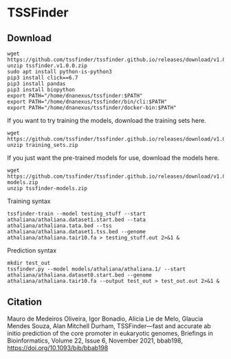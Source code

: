 ﻿# TSSFinder

## Download 

```
wget https://github.com/tssfinder/tssfinder.github.io/releases/download/v1.0.0/tssfinder.v1.0.0.zip
unzip tssfinder.v1.0.0.zip
sudo apt install python-is-python3
pip3 install click==6.7
pip3 install pandas
pip3 install biopython
export PATH="/home/dnanexus/tssfinder:$PATH"
export PATH="/home/dnanexus/tssfinder/bin/cli:$PATH"
export PATH="/home/dnanexus/tssfinder/docker-bin:$PATH"
```

If you want to try training the models, download the training sets here.

```
wget https://github.com/tssfinder/tssfinder.github.io/releases/download/v1.0.0/training_sets.zip
unzip training_sets.zip
```

If you just want the pre-trained models for use, download the models here.

```
wget https://github.com/tssfinder/tssfinder.github.io/releases/download/v1.0.0/tssfinder-models.zip
unzip tssfinder-models.zip
```

Training syntax

```
tssfinder-train --model testing_stuff --start athaliana/athaliana.dataset1.start.bed --tata athaliana/athaliana.tata.bed --tss athaliana/athaliana.dataset1.tss.bed --genome athaliana/athaliana.tair10.fa > testing_stuff.out 2>&1 &
```

Prediction syntax

```
mkdir test_out
tssfinder.py --model models/athaliana/athaliana.1/ --start athaliana/athaliana.dataset0.start.bed --genome athaliana/athaliana.tair10.fa --output test_out > test_out.out 2>&1 &
```

## Citation

Mauro de Medeiros Oliveira, Igor Bonadio, Alicia Lie de Melo, Glaucia Mendes Souza, Alan Mitchell Durham, TSSFinder—fast and accurate ab initio prediction of the core promoter in eukaryotic genomes, Briefings in Bioinformatics, Volume 22, Issue 6, November 2021, bbab198, https://doi.org/10.1093/bib/bbab198